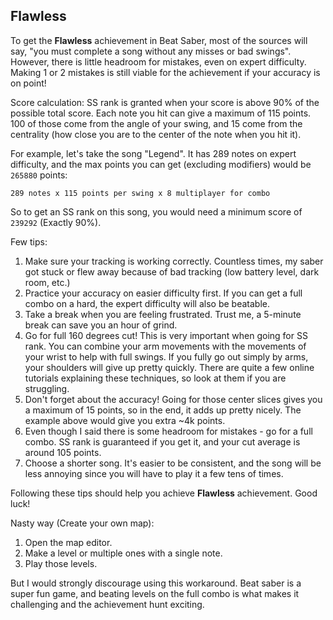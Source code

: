 ## Flawless

To get the **Flawless** achievement in Beat Saber, most of the sources will say, "you must complete a song without any misses or bad swings". However, there is little headroom for mistakes, even on expert difficulty. Making 1 or 2 mistakes is still viable for the achievement if your accuracy is on point!

Score calculation:
SS rank is granted when your score is above 90% of the possible total score. Each note you hit can give a maximum of 115 points. 100 of those come from the angle of your swing, and 15 come from the centrality (how close you are to the center of the note when you hit it). 

For example, let's take the song "Legend". It has 289 notes on expert difficulty, and the max points you can get (excluding modifiers) would be `265880` points:
```
289 notes x 115 points per swing x 8 multiplayer for combo
``` 
So to get an SS rank on this song, you would need a minimum score of `239292` (Exactly 90%).

Few tips:
1. Make sure your tracking is working correctly. Countless times, my saber got stuck or flew away because of bad tracking (low battery level, dark room, etc.)
2. Practice your accuracy on easier difficulty first. If you can get a full combo on a hard, the expert difficulty will also be beatable. 
3. Take a break when you are feeling frustrated. Trust me, a 5-minute break can save you an hour of grind.
4. Go for full 160 degrees cut! This is very important when going for SS rank. You can combine your arm movements with the movements of your wrist to help with full swings. If you fully go out simply by arms, your shoulders will give up pretty quickly. There are quite a few online tutorials explaining these techniques, so look at them if you are struggling.
5. Don't forget about the accuracy! Going for those center slices gives you a maximum of 15 points, so in the end, it adds up pretty nicely. The example above would give you extra ~4k points.
6. Even though I said there is some headroom for mistakes - go for a full combo. SS rank is guaranteed if you get it, and your cut average is around 105 points.
7. Choose a shorter song. It's easier to be consistent, and the song will be less annoying since you will have to play it a few tens of times.

Following these tips should help you achieve **Flawless** achievement. Good luck!

Nasty way (Create your own map):
1. Open the map editor.
2. Make a level or multiple ones with a single note.
3. Play those levels.

But I would strongly discourage using this workaround. Beat saber is a super fun game, and beating levels on the full combo is what makes it challenging and the achievement hunt exciting.
